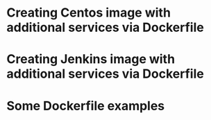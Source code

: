﻿# Creating Centos image with additional services via Dockerfile
# Creating Jenkins image with additional services via Dockerfile
# Some Dockerfile examples
